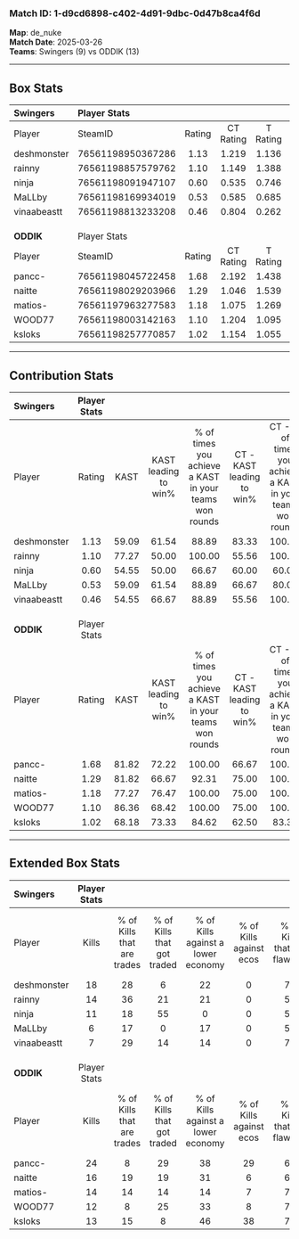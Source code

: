 ### Match ID: 1-d9cd6898-c402-4d91-9dbc-0d47b8ca4f6d  
**Map**: de_nuke  
**Match Date**: 2025-03-26  
**Teams**: Swingers (9) vs ODDIK (13)  

---  

## Box Stats  

| **Swingers** | Player Stats      |        |           |          |       |       |       |         |        |      |     |
| :- | :- | :-: | :-: | :-: | :-: | :-: | :-: | :-: | :-: | :-: | :-: |
| Player       | SteamID           | Rating | CT Rating | T Rating | KAST  |  ADR  | Kills | Assists | Deaths | K/D  | HS% |
| deshmonster  | 76561198950367286 |  1.13  |   1.219   |  1.136   | 59.09 | 88.4  |  18   |    3    |   15   | 1.20 | 44  |
| rainny       | 76561198857579762 |  1.10  |   1.149   |  1.388   | 77.27 | 72.2  |  14   |    8    |   14   | 1.00 | 42  |
| ninja        | 76561198091947107 |  0.60  |   0.535   |  0.746   | 54.55 | 39.4  |  11   |    3    |   18   | 0.61 | 45  |
| MaLLby       | 76561198169934019 |  0.53  |   0.585   |  0.685   | 59.09 | 47.0  |   6   |    4    |   15   | 0.40 | 33  |
| vinaabeastt  | 76561198813233208 |  0.46  |   0.804   |  0.262   | 54.55 | 37.0  |   7   |    4    |   17   | 0.41 | 71  |
|              |                   |        |           |          |       |       |       |         |        |      |     |
|              |                   |        |           |          |       |       |       |         |        |      |     |
|              |                   |        |           |          |       |       |       |         |        |      |     |
| **ODDIK**    | Player Stats      |        |           |          |       |       |       |         |        |      |     |
| Player       | SteamID           | Rating | CT Rating | T Rating | KAST  |  ADR  | Kills | Assists | Deaths | K/D  | HS% |
| pancc-       | 76561198045722458 |  1.68  |   2.192   |  1.438   | 81.82 | 106.7 |  24   |    7    |   12   | 2.00 | 54  |
| naitte       | 76561198029203966 |  1.29  |   1.046   |  1.539   | 81.82 | 91.7  |  16   |   10    |   14   | 1.14 | 68  |
| matios-      | 76561197963277583 |  1.18  |   1.075   |  1.269   | 77.27 | 67.3  |  14   |    1    |   9    | 1.56 | 71  |
| WOOD77       | 76561198003142163 |  1.10  |   1.204   |  1.095   | 86.36 | 51.8  |  12   |    2    |   10   | 1.20 | 41  |
| ksloks       | 76561198257770857 |  1.02  |   1.154   |  1.055   | 68.18 | 61.8  |  13   |    5    |   11   | 1.18 | 53  |
---  

## Contribution Stats  

| **Swingers** | Player Stats |       |                      |                                                        |                           |                                                             |                          |                                                            |
| :- | :-: | :-: | :-: | :-: | :-: | :-: | :-: | :-: |
| Player       |    Rating    | KAST  | KAST leading to win% | % of times you achieve a KAST in your teams won rounds | CT - KAST leading to win% | CT - % of times you achieve a KAST in your teams won rounds | T - KAST leading to win% | T - % of times you achieve a KAST in your teams won rounds |
| deshmonster  |     1.13     | 59.09 |        61.54         |                         88.89                          |           83.33           |                           100.00                            |          42.86           |                           75.00                            |
| rainny       |     1.10     | 77.27 |        50.00         |                         100.00                         |           55.56           |                           100.00                            |          44.44           |                           100.00                           |
| ninja        |     0.60     | 54.55 |        50.00         |                         66.67                          |           60.00           |                            60.00                            |          42.86           |                           75.00                            |
| MaLLby       |     0.53     | 59.09 |        61.54         |                         88.89                          |           66.67           |                            80.00                            |          57.14           |                           100.00                           |
| vinaabeastt  |     0.46     | 54.55 |        66.67         |                         88.89                          |           55.56           |                           100.00                            |          100.00          |                           75.00                            |
|              |              |       |                      |                                                        |                           |                                                             |                          |                                                            |
|              |              |       |                      |                                                        |                           |                                                             |                          |                                                            |
|              |              |       |                      |                                                        |                           |                                                             |                          |                                                            |
| **ODDIK**    | Player Stats |       |                      |                                                        |                           |                                                             |                          |                                                            |
| Player       |    Rating    | KAST  | KAST leading to win% | % of times you achieve a KAST in your teams won rounds | CT - KAST leading to win% | CT - % of times you achieve a KAST in your teams won rounds | T - KAST leading to win% | T - % of times you achieve a KAST in your teams won rounds |
| pancc-       |     1.68     | 81.82 |        72.22         |                         100.00                         |           66.67           |                           100.00                            |          77.78           |                           100.00                           |
| naitte       |     1.29     | 81.82 |        66.67         |                         92.31                          |           75.00           |                           100.00                            |          60.00           |                           85.71                            |
| matios-      |     1.18     | 77.27 |        76.47         |                         100.00                         |           75.00           |                           100.00                            |          77.78           |                           100.00                           |
| WOOD77       |     1.10     | 86.36 |        68.42         |                         100.00                         |           75.00           |                           100.00                            |          63.64           |                           100.00                           |
| ksloks       |     1.02     | 68.18 |        73.33         |                         84.62                          |           62.50           |                            83.33                            |          85.71           |                           85.71                            |
---  

## Extended Box Stats  

| **Swingers** | Player Stats |                            |                            |                                    |                         |                              |                                 |        |                             |                                     |                          |                               |                            |
| :- | :-: | :-: | :-: | :-: | :-: | :-: | :-: | :-: | :-: | :-: | :-: | :-: | :-: |
| Player       |    Kills     | % of Kills that are trades | % of Kills that got traded | % of Kills against a lower economy | % of Kills against ecos | % of Kills that are flawless | % of Kills that are close duels | Deaths | % of Deaths that get traded | % of Deaths against a lower economy | % of Deaths against ecos | % of Deaths that are flawless | % of Deaths that are close |
| deshmonster  |      18      |             28             |             6              |                 22                 |            0            |              72              |                0                |   15   |             13              |                 20                  |            0             |              73               |             13             |
| rainny       |      14      |             36             |             21             |                 21                 |            0            |              57              |                0                |   14   |             36              |                  7                  |            0             |              50               |             7              |
| ninja        |      11      |             18             |             55             |                 0                  |            0            |              55              |                9                |   18   |              6              |                 17                  |            0             |              72               |             0              |
| MaLLby       |      6       |             17             |             0              |                 17                 |            0            |              50              |               17                |   15   |             27              |                 13                  |            0             |              73               |             13             |
| vinaabeastt  |      7       |             29             |             14             |                 14                 |            0            |              71              |                0                |   17   |             24              |                 12                  |            0             |              82               |             0              |
|              |              |                            |                            |                                    |                         |                              |                                 |        |                             |                                     |                          |                               |                            |
|              |              |                            |                            |                                    |                         |                              |                                 |        |                             |                                     |                          |                               |                            |
|              |              |                            |                            |                                    |                         |                              |                                 |        |                             |                                     |                          |                               |                            |
| **ODDIK**    | Player Stats |                            |                            |                                    |                         |                              |                                 |        |                             |                                     |                          |                               |                            |
| Player       |    Kills     | % of Kills that are trades | % of Kills that got traded | % of Kills against a lower economy | % of Kills against ecos | % of Kills that are flawless | % of Kills that are close duels | Deaths | % of Deaths that get traded | % of Deaths against a lower economy | % of Deaths against ecos | % of Deaths that are flawless | % of Deaths that are close |
| pancc-       |      24      |             8              |             29             |                 38                 |           29            |              63              |               17                |   12   |             42              |                 17                  |            8             |              67               |             0              |
| naitte       |      16      |             19             |             19             |                 31                 |            6            |              69              |                0                |   14   |              7              |                 14                  |            7             |              50               |             7              |
| matios-      |      14      |             14             |             14             |                 14                 |            7            |              79              |                0                |   9    |              0              |                 11                  |            0             |              56               |             0              |
| WOOD77       |      12      |             8              |             25             |                 33                 |            8            |              75              |                0                |   10   |             20              |                  0                  |            0             |              70               |             0              |
| ksloks       |      13      |             15             |             8              |                 46                 |           38            |              77              |                8                |   11   |             27              |                  0                  |            0             |              82               |             9              |
